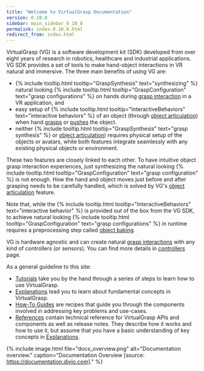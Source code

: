 ```yaml
---
title: "Welcome to VirtualGrasp Documentation"
version: 0.10.0
sidebar: main_sidebar_0_10_0
permalink: index.0.10.0.html
redirect_from: index.html
---
```


VirtualGrasp (VG) is a software development kit (SDK) developed from over eight years of research in robotics, healthcare and industrial applications.
VG SDK provides a set of tools to make hand-object interactions in VR natural and immersive. The three main benefits of using VG are:
* {% include tooltip.html tooltip="GraspSynthesis" text="synthesizing" %} natural looking {% include tooltip.html tooltip="GraspConfiguration" text="grasp configurations" %} on hands during [grasp interaction](grasp_interaction.0.10.0.html) in a VR application, and
* easy setup of {% include tooltip.html tooltip="InteractiveBehaviors" text="interactive behaviors" %} of an object (through [object articulation](object_articulation.0.10.0.html)) when hand [grasps](grasp_interaction.0.10.0.html) or [pushes](push_interaction.0.10.0.html) the object. 
* neither {% include tooltip.html tooltip="GraspSynthesis" text="grasp synthesis" %} or [object articulation](object_articulation.0.10.0.html)) requires physical setup of the objects or avatars, while both features integrate seamlessly with any existing physical objects or environment.

These two features are closely linked to each other. 
To have intuitive object grasp interaction experiences, just synthesizing the natural looking 
{% include tooltip.html tooltip="GraspConfiguration" text="grasp configuration" %} is not enough. How the hand and object moves just before and after grasping needs to be carefully handled, which is solved by VG's [object articulation](object_articulation.0.10.0.html) feature.

Note that, while the {% include tooltip.html tooltip="InteractiveBehaviors" text="interactive behavior" %} is provided out of the box from the VG SDK, 
to achieve natural looking {% include tooltip.html tooltip="GraspConfiguration" text="grasp configurations" %} in runtime
requires a preprocessing step called [object baking](object_baking.0.10.0.html).

VG is hardware agnostic and can create natural [grasp interactions](grasp_interaction.0.10.0.html) with any kind of controllers (or sensors). 
You can find more details in [controllers](controllers.0.10.0.html) page.

As a general guideline to this site:

* [Tutorials](unity_get_started_installation.0.10.0.html) take you by the hand through a series of steps to learn how to use VirtualGrasp.
* [Explanations](controllers.0.10.0.html) lead you to learn about fundamental concepts in VirtualGrasp.
* [How-To Guides](unity_component_myvirtualgrasp.0.10.0.html) are recipes that guide you through the components involved in addressing key problems and use-cases.
* [References](virtualgrasp_unityapi.0.10.0.html) contain technical reference for VirtualGrasp APIs and components as well as release notes. They describe how it works and how to use it,
 but assume that you have a basic understanding of key concepts in [Explanations](controllers.0.10.0.html).

{% include image.html file="docs_overview.png" alt="Documentation overview." caption="Documentation Overview [source: https://documentation.divio.com]." %}